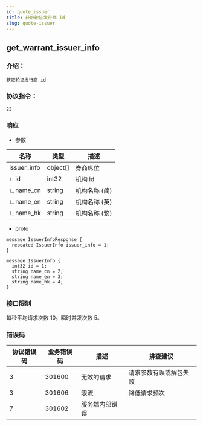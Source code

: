 ```yaml
---
id: quote_issuer
title: 获取轮证发行商 id
slug: quote-issuer
---
```


## get_warrant_issuer_info

### 介绍：
    获取轮证发行商 id
### 协议指令：
    22
### 响应
* 参数

| 名称 | 类型   | 描述  | 
|-------|-------|-----|
|issuer_info|object[]| 券商席位 |
|∟id|int32| 机构 id|
|∟name_cn|string| 机构名称 (简)|
|∟name_en|string| 机构名称 (英)|
|∟name_hk|string| 机构名称 (繁)|

* proto
```
message IssuerInfoResponse {
  repeated IssuerInfo issuer_info = 1;
}

message IssuerInfo {
  int32 id = 1;
  string name_cn = 2;
  string name_en = 3;
  string name_hk = 4;
}
```
### 接口限制
每秒平均请求次数 10。瞬时并发次数 5。

### 错误码

| 协议错误码 | 业务错误码   | 描述  | 排查建议 |
|-------|-------|-----|----|
|3 | 301600| 无效的请求 | 请求参数有误或解包失败 |
|3 | 301606| 限流 | 降低请求频次 |
|7 | 301602| 服务端内部错误 ||


